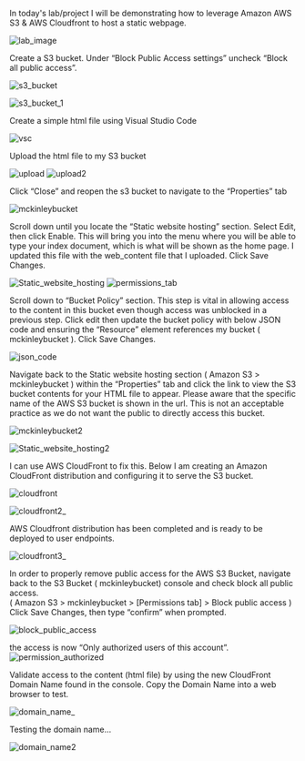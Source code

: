 In today's lab/project I will be demonstrating how to leverage Amazon AWS S3 & AWS Cloudfront to host a static webpage.

![lab_image](https://user-images.githubusercontent.com/91057035/155307248-0697f365-441f-4ae1-b707-827d1d6f731e.png)


Create a S3 bucket. Under “Block Public Access settings” uncheck “Block all public access”.


![s3_bucket](https://user-images.githubusercontent.com/91057035/155307884-e6f660e1-735a-4da5-a232-7cf6a5a9c7a9.png)

![s3_bucket_1](https://user-images.githubusercontent.com/91057035/155308187-7e6ff727-8a5e-412a-88b8-2e6d825264ba.png)


Create a simple html file using Visual Studio Code


![vsc](https://user-images.githubusercontent.com/91057035/155308473-b4b00e13-e729-49a5-9825-f59834b57e7c.png)


Upload the html file to my S3 bucket


![upload](https://user-images.githubusercontent.com/91057035/155308562-58050ae5-bafc-442c-8660-d1920adf960d.png)
![upload2](https://user-images.githubusercontent.com/91057035/155308614-02f8e82b-a95b-46db-b965-3bca1b3f3352.png)


Click “Close” and reopen the s3 bucket to navigate to the “Properties” tab

![mckinleybucket](https://user-images.githubusercontent.com/91057035/155308700-875df0c5-3db7-41cb-bb68-577db9c649ca.png)


Scroll down until you locate the “Static website hosting” section. Select Edit, then click Enable.
This will bring you into the menu where you will be able to type your index document, which is what will be shown as the home page. I updated this file with the web_content file that I uploaded. 
Click Save Changes.


![Static_website_hosting](https://user-images.githubusercontent.com/91057035/155308917-fbbf9f94-c159-4adc-8764-3bf97c137a87.png)
![permissions_tab](https://user-images.githubusercontent.com/91057035/155309118-0fffc797-81a8-40b9-bfce-2492c1678de3.png)


Scroll down to “Bucket Policy” section. This step is vital in allowing access to the content in this bucket even though access was unblocked in a previous step.
Click edit then update the bucket policy with below JSON code and ensuring the “Resource” element references my bucket ( mckinleybucket ). Click Save Changes.


![json_code](https://user-images.githubusercontent.com/91057035/155309319-e2aa9352-9ebe-4ea7-8401-285a6062d488.PNG)


Navigate back to the Static website hosting section ( Amazon S3 > mckinleybucket ) within the “Properties” tab and click the link to view the S3 bucket contents for your HTML file to appear.
Please aware that the specific name of the AWS S3 bucket is shown in the url. This is not an acceptable practice as we do not want the public to directly access this bucket. 


![mckinleybucket2](https://user-images.githubusercontent.com/91057035/155309685-523677f1-eafa-4f6f-9acc-193c047539ff.png)

![Static_website_hosting2](https://user-images.githubusercontent.com/91057035/155309741-107d7d1c-7786-4161-bc2f-d944cd5418a9.png)



I can use AWS CloudFront to fix this. Below I am creating an Amazon CloudFront distribution and configuring it to serve the S3 bucket.

![cloudfront](https://user-images.githubusercontent.com/91057035/155309811-988a5788-159d-43ff-93a0-d59ce349296c.png)

![cloudfront2_](https://user-images.githubusercontent.com/91057035/155311131-9392feba-aa95-4778-a539-11c669a71b2e.PNG)


AWS Cloudfront distribution has been completed and is ready to be deployed to user endpoints.

![cloudfront3_](https://user-images.githubusercontent.com/91057035/155311686-3f851532-251f-40c5-b168-0ef2ffcaf32f.PNG)


In order to properly remove public access for the AWS S3 Bucket, navigate back to the S3 Bucket ( mckinleybucket) console and check block all public access.  
( Amazon S3 > mckinleybucket > [Permissions tab] > Block public access  )
Click Save Changes, then type “confirm” when prompted.

![block_public_access](https://user-images.githubusercontent.com/91057035/155310048-d0131f43-c920-4f16-b405-4c88c54e67a5.png)


the access is now “Only authorized users of this account”.
![permission_authorized](https://user-images.githubusercontent.com/91057035/155310123-c58f889d-8fe4-4fd6-ac37-df834f0bd80c.png)


Validate access to the content (html file) by using the new CloudFront Domain Name found in the console. Copy the Domain Name into a web browser to test.

![domain_name_](https://user-images.githubusercontent.com/91057035/155313173-efd87f42-4cde-4cbf-89ae-6d5e569bfdf2.PNG)


Testing the domain name…

![domain_name2](https://user-images.githubusercontent.com/91057035/155310441-65e1014b-67f1-4df9-9479-e02d2c7178ff.png)

